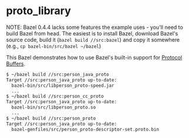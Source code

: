 # proto_library

NOTE: Bazel 0.4.4 lacks some features the example uses - you'll need to build Bazel from head. The easiest is to install Bazel, download Bazel's source code, build it (`bazel build //src:bazel`) and copy it somewhere (e.g., `cp bazel-bin/src/bazel ~/bazel`)

This Bazel demonstrates how to use Bazel's built-in support for [Protocol Buffers](https://developers.google.com/protocol-buffers/).

```bash
$ ~/bazel build //src:person_java_proto
Target //src:person_java_proto up-to-date:
  bazel-bin/src/libperson_proto-speed.jar
  ...
$ ~/bazel build //src:person_cc_proto
Target //src:person_java_proto up-to-date:
  bazel-bin/src/libperson_proto.so
  ...
$ ~/bazel build //src:person_proto
Target //src:person_java_proto up-to-date:
  bazel-genfiles/src/person_proto-descriptor-set.proto.bin
```
